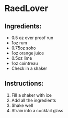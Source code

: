 # RaedLover

## Ingredients:
- 0.5 oz over proof run
- 1oz rum
- 0.75oz soho
- 1oz orange juice
- 0.5oz lime
- 1oz cointreau
- Check in a shaker

## Instructions:
1. Fill a shaker with ice
2. Add all the ingredients
3. Shake well
4. Strain into a cocktail glass